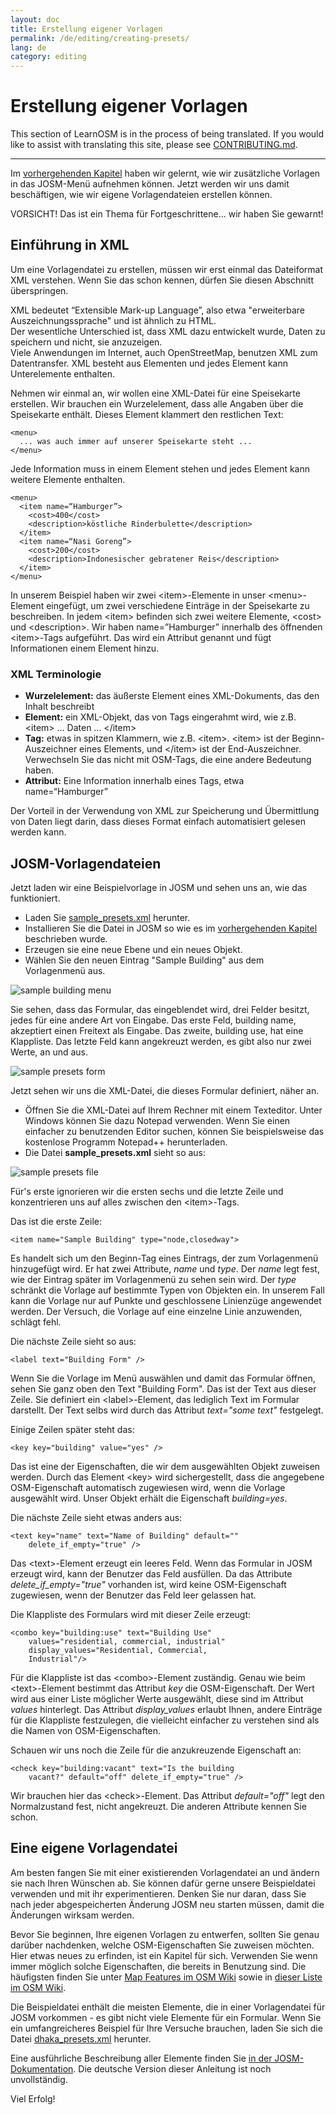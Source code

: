 ```yaml
---
layout: doc
title: Erstellung eigener Vorlagen
permalink: /de/editing/creating-presets/
lang: de
category: editing
---
```


Erstellung eigener Vorlagen
===========================


This section of LearnOSM is in the process of being translated. If you would like to assist with translating this site, please see [CONTRIBUTING.md](https://github.com/hotosm/learnosm/blob/gh-pages/CONTRIBUTING.md).

---

Im [vorhergehenden Kapitel](/de/editing/josm-presets) haben wir gelernt, wie wir zusätzliche Vorlagen
in das JOSM-Menü aufnehmen können. Jetzt werden wir uns damit beschäftigen, wie wir eigene 
Vorlagendateien erstellen können.

VORSICHT! Das ist ein Thema für Fortgeschrittene... wir haben Sie gewarnt!

Einführung in XML
-----------------
Um eine Vorlagendatei zu erstellen, müssen wir erst einmal das Dateiformat XML verstehen. Wenn Sie das schon
kennen, dürfen Sie diesen Abschnitt überspringen.

XML bedeutet “Extensible Mark-up Language”, also etwa "erweiterbare Auszeichnungssprache" und ist ähnlich zu HTML.  
Der wesentliche Unterschied ist, dass XML dazu entwickelt wurde, Daten zu speichern und nicht, sie anzuzeigen.  
Viele Anwendungen im Internet, auch OpenStreetMap, benutzen XML zum Datentransfer. XML besteht aus Elementen und
jedes Element kann Unterelemente enthalten.  

Nehmen wir einmal an, wir wollen eine XML-Datei für eine Speisekarte
erstellen. Wir brauchen ein Wurzelelement, dass alle Angaben über die Speisekarte enthält. Dieses Element klammert
den restlichen Text:

	<menu>
      ... was auch immer auf unserer Speisekarte steht ...
	</menu>

Jede Information muss in einem Element stehen und jedes Element kann weitere Elemente enthalten.

  	<menu>
	  <item name=“Hamburger”>
		<cost>400</cost>
		<description>köstliche Rinderbulette</description>
	  </item>
	  <item name=“Nasi Goreng”>
		<cost>200</cost>
		<description>Indonesischer gebratener Reis</description>
	  </item>
  	</menu>

In unserem Beispiel haben wir zwei &lt;item&gt;-Elemente in unser &lt;menu&gt;-Element eingefügt, um zwei
verschiedene Einträge in der Speisekarte zu beschreiben. In jedem &lt;item&gt; befinden sich zwei weitere 
Elemente, &lt;cost&gt; und &lt;description&gt;.  Wir haben name=”Hamburger” innerhalb des öffnenden 
&lt;item&gt;-Tags aufgeführt. Das wird ein Attribut genannt und fügt Informationen einem Element hinzu.


### XML Terminologie
-	**Wurzelelement:** das äußerste Element eines XML-Dokuments, das den Inhalt beschreibt
-	**Element:** ein XML-Objekt, das von Tags eingerahmt wird, wie z.B. &lt;item&gt; ... Daten ... &lt;/item&gt;
-	**Tag:** etwas in spitzen Klammern, wie z.B. &lt;item&gt;.  &lt;item&gt; ist der
	Beginn-Auszeichner eines Elements, und &lt;/item&gt; ist der End-Auszeichner. Verwechseln Sie das
	nicht mit OSM-Tags, die eine andere Bedeutung haben.
-	**Attribut:** Eine Information innerhalb eines Tags, etwa name=“Hamburger”

Der Vorteil in der Verwendung von XML zur Speicherung und Übermittlung von Daten liegt darin, dass dieses Format
einfach automatisiert gelesen werden kann.


JOSM-Vorlagendateien
--------------------
Jetzt laden wir eine Beispielvorlage in JOSM und sehen uns an, wie das funktioniert.

-	Laden Sie [sample_presets.xml](/files/sample_presets.xml) herunter.
-	Installieren Sie die Datei in JOSM so wie es im [vorhergehenden Kapitel](/de/editing/josm-presets) beschrieben wurde.
-	Erzeugen sie eine neue Ebene und ein neues Objekt.
-	Wählen Sie den neuen Eintrag "Sample Building" aus dem Vorlagenmenü aus.

![sample building menu][]

Sie sehen, dass das Formular, das eingeblendet wird, drei Felder besitzt, jedes für eine andere Art von Eingabe. 
Das erste Feld, building name, akzeptiert einen Freitext als Eingabe. Das zweite, building use, hat eine Klappliste.
Das letzte Feld kann angekreuzt werden, es gibt also nur zwei Werte, an und aus.

![sample presets form][]

Jetzt sehen wir uns die XML-Datei, die dieses Formular definiert, näher an.

-	Öffnen Sie die XML-Datei auf Ihrem Rechner mit einem Texteditor. Unter Windows können Sie dazu Notepad verwenden. Wenn Sie einen einfacher zu benutzenden Editor suchen, können Sie beispielsweise das kostenlose Programm  Notepad++ herunterladen.
-	Die Datei **sample_presets.xml** sieht so aus:

![sample presets file][]

Für's erste ignorieren wir die ersten sechs und die letzte Zeile und konzentrieren uns auf alles zwischen den
&lt;item&gt;-Tags.

Das ist die erste Zeile:

	<item name="Sample Building" type="node,closedway">

Es handelt sich um den Beginn-Tag eines Eintrags, der zum Vorlagenmenü hinzugefügt wird. Er hat zwei Attribute, *name* und *type*. Der *name* legt fest, wie der Eintrag später im Vorlagenmenü zu sehen sein wird. Der *type* schränkt die Vorlage auf bestimmte Typen von Objekten ein. In unserem Fall kann die Vorlage nur auf Punkte und geschlossene Linienzüge angewendet werden. Der Versuch, die Vorlage auf eine einzelne Linie anzuwenden, schlägt fehl.

Die nächste Zeile sieht so aus:

	<label text="Building Form" />

Wenn Sie die Vorlage im Menü auswählen und damit das Formular öffnen, sehen Sie ganz oben den Text "Building Form". Das ist der Text aus dieser Zeile. Sie definiert ein &lt;label&gt;-Element, das lediglich Text im Formular darstellt. Der Text selbs wird durch das Attribut *text="some text"* festgelegt.

Einige Zeilen später steht das:

	<key key="building" value="yes" />

Das ist eine der Eigenschaften, die wir dem ausgewählten Objekt zuweisen werden. Durch das Element &lt;key&gt; wird sichergestellt, dass die angegebene OSM-Eigenschaft automatisch zugewiesen wird, wenn die Vorlage ausgewählt wird. Unser Objekt erhält die Eigenschaft *building=yes*.

Die nächste Zeile sieht etwas anders aus:

	<text key="name" text="Name of Building" default=""
		delete_if_empty="true" />

Das &lt;text&gt;-Element erzeugt ein leeres Feld. Wenn das Formular in JOSM erzeugt wird, kann der Benutzer das Feld ausfüllen. Da das Attribute *delete_if_empty="true"* vorhanden ist, wird keine OSM-Eigenschaft zugewiesen, wenn der Benutzer das Feld leer gelassen hat.

Die Klappliste des Formulars wird mit dieser Zeile erzeugt:

	<combo key="building:use" text="Building Use"
		values="residential, commercial, industrial"
		display_values="Residential, Commercial,
		Industrial"/>

Für die Klappliste ist das &lt;combo&gt;-Element zuständig. Genau wie beim &lt;text&gt;-Element bestimmt das Attribut *key* die OSM-Eigenschaft. Der Wert wird aus einer Liste möglicher Werte ausgewählt, diese sind im Attribut *values* hinterlegt. Das Attribut *display_values* erlaubt Ihnen, andere Einträge für die Klappliste festzulegen, die vielleicht einfacher zu verstehen sind als die Namen von OSM-Eigenschaften.

Schauen wir uns noch die Zeile für die anzukreuzende Eigenschaft an:

	<check key="building:vacant" text="Is the building
		vacant?" default="off" delete_if_empty="true" />

Wir brauchen hier das &lt;check&gt;-Element. Das Attribut *default="off"* legt den Normalzustand fest, nicht angekreuzt. Die anderen Attribute kennen Sie schon.

Eine eigene Vorlagendatei
-------------------------

Am besten fangen Sie mit einer existierenden Vorlagendatei an und ändern sie nach Ihren Wünschen ab. Sie können dafür gerne unsere Beispieldatei verwenden und mit ihr experimentieren. Denken Sie nur daran, dass Sie nach jeder abgespeicherten Änderung JOSM neu starten müssen, damit die Änderungen wirksam werden.

Bevor Sie beginnen, Ihre eigenen Vorlagen zu entwerfen, sollten Sie genau darüber nachdenken, welche OSM-Eigenschaften Sie zuweisen möchten. Hier etwas neues zu erfinden, ist ein Kapitel für sich. Verwenden Sie wenn immer möglich solche Eigenschaften, die bereits in Benutzung sind. Die häufigsten finden Sie unter [Map Features im OSM Wiki](http://wiki.openstreetmap.org/wiki/DE:Map_Features) sowie in [dieser Liste im OSM Wiki](http://wiki.openstreetmap.org/wiki/DE:Howto_Map_A).

Die Beispieldatei enthält die meisten Elemente, die in einer Vorlagendatei für JOSM vorkommen - es gibt nicht viele Elemente für ein Formular. Wenn Sie ein umfangreicheres Beispiel für Ihre Versuche brauchen, laden Sie sich die Datei [dhaka_presets.xml](/files/dhaka_presets.xml) herunter.

Eine ausführliche Beschreibung aller Elemente finden Sie [in der JOSM-Dokumentation](http://josm.openstreetmap.de/wiki/TaggingPresets). Die deutsche Version dieser Anleitung ist noch unvollständig.

Viel Erfolg!


[sample building menu]: /images/en/editing/creating-custom-presets/sample-building-menu.png
[sample presets form]: /images/en/editing/creating-custom-presets/sample-presets-form.png
[sample presets file]: /images/en/editing/creating-custom-presets/sample-presets-file.png
